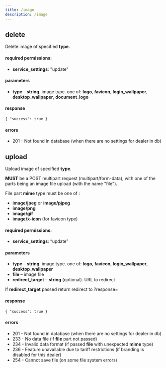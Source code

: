 ```yaml
---
title: /image
description: /image
---
```


## delete 

Delete image of specified **type**. 

#### required permissions: 
* **service_settings**: "update"

#### parameters
* **type** - **string**. image type. one of: **logo**, **favicon**, **login_wallpaper**, **desktop_wallpaper**, **document_logo**

#### response

    { "success": true }
    
    
#### errors
* 201 - Not found in database (when there are no settings for dealer in db)

## upload

Upload image of specified **type**. 

**MUST** be a POST multipart request (multipart/form-data), 
with one of the parts being an image file upload (with the name "file"). 

File part **mime** type must be one of :

* **image/jpeg** or **image/pjpeg**
* **image/png**
* **image/gif**
* **image/x-icon** (for favicon type)

#### required permissions:

* **service_settings**: “update”

#### parameters

* **type** – **string**. image type. one of: **logo**, **favicon**, **login_wallpaper**, **desktop_wallpaper**
* **file** – image file
* **redirect_target** – **string** (optional). URL to redirect

If **redirect_target** passed return redirect to ?response=

#### response

    { "success": true }
    

#### errors

* 201 - Not found in database (when there are no settings for dealer in db)
* 233 - No data file (if **file** part not passed)
* 234 - Invalid data format (if passed **file** with unexpected **mime** type)
* 236 - Feature unavailable due to tariff restrictions (if branding is disabled for this dealer)
* 254 - Cannot save file (on some file system errors)
